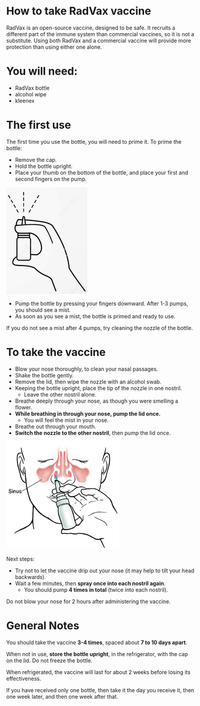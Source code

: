 # How to take RadVax vaccine
RadVax is an open-source vaccine, designed to be safe.  It recruits a different part of the immune system than commercial vaccines, so it is not a substitute.  Using both RadVax and a commercial vaccine will provide more protection than using either one alone.

# You will need:
- RadVax bottle
- alcohol wipe
- kleenex

# The first use
The first time you use the bottle, you will need to prime it.  To prime the bottle:
- Remove the cap.
- Hold the bottle upright.
- Place your thumb on the bottom of the bottle, and place your first and second fingers on the pump.

![Holding the bottle](../figs/bottle_hand_small.png)
- Pump the bottle by pressing your fingers downward.  After 1-3 pumps, you should see a mist.
- As soon as you see a mist, the bottle is primed and ready to use.

If you do not see a mist after 4 pumps, try cleaning the nozzle of the bottle.

# To take the vaccine
- Blow your nose thoroughly, to clean your nasal passages.
- Shake the bottle gently.
- Remove the lid, then wipe the nozzle with an alcohol swab.
- Keeping the bottle upright, place the tip of the nozzle in one nostril.
	- Leave the other nostril alone.
- Breathe deeply through your nose, as though you were smelling a flower.
- **While breathing in through your nose, pump the lid once.**
	- You will feel the mist in your nose.  
- Breathe out through your mouth.
- **Switch the nozzle to the other nostril**, then pump the lid once.

![Breathe in while pumping the bottle](../figs/sinus_spray.png)

Next steps:
- Try not to let the vaccine drip out your nose (it may help to tilt your head backwards). 
- Wait a few minutes, then **spray once into each nostril again**.
	- You should pump **4 times in total** (twice into each nostril).

Do not blow your nose for 2 hours after administering the vaccine.


# General Notes
You should take the vaccine **3-4 times**, spaced about **7 to 10 days apart**.

When not in use, **store the bottle upright**, in the refrigerator, with the cap on the lid.  Do not freeze the bottle.

When refrigerated, the vaccine will last for about 2 weeks before losing its effectiveness.

If you have received only one bottle, then take it the day you receive it, then one week later, and then one week after that.

